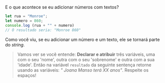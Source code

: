 E o que acontece se eu adicionar números com textos?

```javascript
let rua = "Monroe";
let numero = 860;
console.log (rua + "" + numero)
// O resultado seria: "Monroe 860"
```
Como você viu, se eu adicionar um número e um texto, ele se tornará parte do _string_.


> Vamos ver se você entende: **Declarar e atribuir** três variáveis, uma com o seu 'nome', outra com o seu 'sobrenome' e outra com a sua 'idade'. Então na variável `resultado` da seguinte sentença retorne usando as variáveis: _" Joana Manso terá XX anos"_. Respeite os espaços!
